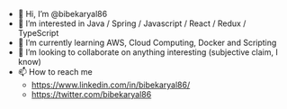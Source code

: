 - 👋 Hi, I’m @bibekaryal86
- 👀 I’m interested in Java / Spring / Javascript / React / Redux / TypeScript
- 🌱 I’m currently learning AWS, Cloud Computing, Docker and Scripting
- 💞️ I’m looking to collaborate on anything interesting (subjective claim, I know)
- 📫 How to reach me 
     - https://www.linkedin.com/in/bibekaryal86/
     - https://twitter.com/bibekaryal86

<!---
bibekaryal86/bibekaryal86 is a ✨ special ✨ repository because its `README.md` (this file) appears on your GitHub profile.
You can click the Preview link to take a look at your changes.
--->
